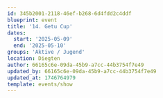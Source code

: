 ```yaml
---
id: 345b2001-2118-46ef-b268-6d4fdd2c4ddf
blueprint: event
title: '14. Getu Cup'
dates:
  start: '2025-05-09'
  end: '2025-05-10'
groups: 'Aktive / Jugend'
location: Diegten
author: 66165c6e-09da-45b9-a7cc-44b3754f7e49
updated_by: 66165c6e-09da-45b9-a7cc-44b3754f7e49
updated_at: 1746764979
template: events/show
---
```

